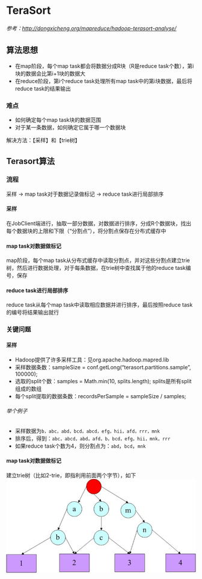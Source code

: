 # TeraSort
###### 参考：<http://dongxicheng.org/mapreduce/hadoop-terasort-analyse/>
## 算法思想
+ 在map阶段，每个map task都会将数据分成R块（R是reduce task个数），第i块的数据会比第i+1块的数据大
+ 在reduce阶段，第i个reduce task处理所有map task中的第i块数据，最后将reduce task的结果输出

### 难点
+ 如何确定每个map task块的数据范围
+ 对于某一条数据，如何确定它属于哪一个数据块

解决方法：【采样】和【trie树】

## Terasort算法
### 流程
采样 -> map task对于数据记录做标记 -> reduce task进行局部排序
#### 采样
在JobClient端进行，抽取一部分数据，对数据进行排序，分成R个数据块，找出每个数据块的上限和下限（“分割点”），将分割点保存在分布式缓存中
#### map task对数据做标记
map阶段，每个map task从分布式缓存中读取分割点，并对这些分割点建立trie树，然后进行数据处理，对于每条数据，在trie树中查找属于他的reduce task编号，保存
#### reduce task进行局部排序
reduce task从每个map task中读取相应数据并进行排序，最后按照reduce task的编号将结果输出就行

### 关键问题
#### 采样  
+ Hadoop提供了许多采样工具：见org.apache.hadoop.mapred.lib  
+ 采样数据条数：sampleSize = conf.getLong(“terasort.partitions.sample”, 100000);
+ 选取的split个数：samples = Math.min(10, splits.length); splits是所有split组成的数组
+ 每个split提取的数据条数：recordsPerSample = sampleSize / samples;
###### 举个例子
+ 采样数据为`b，abc，abd，bcd，abcd，efg，hii，afd，rrr，mnk `
+ 排序后，得到：`abc，abcd，abd，afd，b，bcd，efg，hii，mnk，rrr`
+ 如果reduce task个数为4，则分割点为：`abd`，`bcd`，`mnk`  

#### map task对数据做标记
建立trie树（比如2-trie，即指利用前面两个字节），如下
![](Terasort/trie.jpg)


